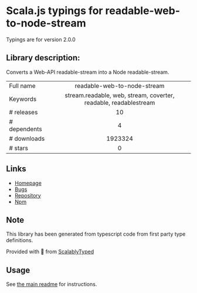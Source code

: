 
# Scala.js typings for readable-web-to-node-stream

Typings are for version 2.0.0

## Library description:
Converts a Web-API readable-stream into a Node readable-stream.

|                    |                 |
| ------------------ | :-------------: |
| Full name          | readable-web-to-node-stream |
| Keywords           | stream.readable, web, stream, coverter, readable, readablestream |
| # releases         | 10 |
| # dependents       | 4 |
| # downloads        | 1923324 |
| # stars            | 0 |

## Links
- [Homepage](https://github.com/Borewit/readable-web-to-node-stream#readme)
- [Bugs](https://github.com/Borewit/readable-web-to-node-stream/issues)
- [Repository](https://github.com/Borewit/readable-web-to-node-stream)
- [Npm](https://www.npmjs.com/package/readable-web-to-node-stream)
    


## Note
This library has been generated from typescript code from first party type definitions.

Provided with :purple_heart: from [ScalablyTyped](https://github.com/oyvindberg/ScalablyTyped)

## Usage
See [the main readme](../../readme.md) for instructions.


